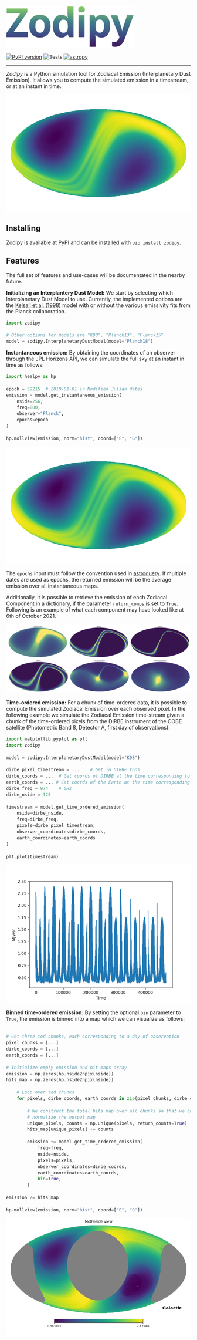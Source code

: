 
<img src="imgs/zodipy_logo.png" width="350">

[![PyPI version](https://badge.fury.io/py/zodipy.svg)](https://badge.fury.io/py/zodipy)
![Tests](https://github.com/MetinSa/zodipy/actions/workflows/tests.yml/badge.svg)
[![astropy](http://img.shields.io/badge/powered%20by-AstroPy-orange.svg?style=flat)](http://www.astropy.org/)


---


*Zodipy* is a Python simulation tool for Zodiacal Emission (Interplanetary Dust Emission). It allows you to compute the 
simulated emission in a timestream, or at an instant in time.

![plot](imgs/zodi_default.png)

## Installing
Zodipy is available at PyPI and can be installed with ``pip install zodipy``.

## Features
The full set of features and use-cases will be documentated in the nearby future.

**Initializing an Interplantery Dust Model:** We start by selecting which Interplanetary Dust Model to use. Currently, the implemented options are the [Kelsall et al. (1998)](https://ui.adsabs.harvard.edu/abs/1998ApJ...508...44K/abstract) model with or without the various emissivity fits from the Planck collaboration.
```python
import zodipy

# Other options for models are "K98", "Planck13", "Planck15"
model = zodipy.InterplanetaryDustModel(model="Planck18")
```

**Instantaneous emission:** By obtaining the coordinates of an observer through the JPL Horizons API, we can simulate the full sky at an instant in time as follows:
```python
import healpy as hp

epoch = 59215  # 2010-01-01 in Modified Julian dates
emission = model.get_instantaneous_emission(
    nside=256, 
    freq=800, 
    observer="Planck", 
    epochs=epoch
)

hp.mollview(emission, norm="hist", coord=["E", "G"])
```
![plot](imgs/zodi_planck.png)

The `epochs` input must follow the convention used in [astroquery](https://astroquery.readthedocs.io/en/latest/jplhorizons/jplhorizons.html). If multiple dates are used as epochs, the returned emission will be the average emission over all instantaneous maps.

Additionally, it is possible to retrieve the emission of each Zodiacal Component in a dictionary, if the parameter `return_comps` is set to `True`. Following is an example of what each component may have looked like at 6th of October 2021.

![plot](imgs/comps.png)


**Time-ordered emission:** For a chunk of time-ordered data, it is possible to compute the simulated Zodiacal Emission over each observed pixel. In the following example we simulate the Zodiacal Emission time-stream given a chunk of the time-ordered pixels from the DIRBE instrument of the COBE satellite (Photometric Band 8, Detector A, first day of observations):
```python
import matplotlib.pyplot as plt
import zodipy

model = zodipy.InterplanetaryDustModel(model="K98")

dirbe_pixel_timestream = ...    # Get in DIRBE tods
dirbe_coords = ...  # Get coords of DIRBE at the time corresponding to the tod chunk 
earth_coords = ... # Get coords of the Earth at the time corresponding to the tod chunk 
dirbe_freq = 974    # GHz
dirbe_nside = 128

timestream = model.get_time_ordered_emission(
    nside=dirbe_nside,
    freq=dirbe_freq,
    pixels=dirbe_pixel_timestream,
    observer_coordinates=dirbe_coords,
    earth_coordinates=earth_coords
)

plt.plot(timestream)
```
![plot](imgs/timestream.png)


**Binned time-ordered emission:** By setting the optional `bin` parameter to `True`, the emission is binned into a map which we can visualize as follows:

```python

# Get three tod chunks, each corresponding to a day of observation
pixel_chunks = [...]
dirbe_coords = [...]
earth_coords = [...]

# Initialize empty emission and hit maps array
emission = np.zeros(hp.nside2npix(nside))
hits_map = np.zeros(hp.nside2npix(nside))   
    
    # Loop over tod chunks
    for pixels, dirbe_coords, earth_coords in zip(pixel_chunks, dirbe_coords, earth_coords)):
        
        # We construct the total hits map over all chunks so that we can
        # normalize the output map
        unique_pixels, counts = np.unique(pixels, return_counts=True)
        hits_map[unique_pixels] += counts

        emission += model.get_time_ordered_emission(
            freq=freq,
            nside=nside,
            pixels=pixels,
            observer_coordinates=dirbe_coords,
            earth_coordinates=earth_coords,
            bin=True,
        )

emission /= hits_map

hp.mollview(emission, norm="hist", coord=["E", "G"])
```
![plot](imgs/binned.png)
